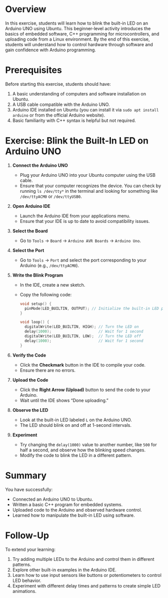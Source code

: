 <!--
{
  "ID": "9f2c4b7a1e3d4f6b8a0c2d1e3f4b5a6c",
  "Title": "Arduino UNO Blink LED",
  "Tags": ["Arduino", "Embedded Systems", "LED", "Beginner", "Ubuntu", "C++"],
  "Description": "A beginner-level exercise to blink the built-in LED on an Arduino UNO using Ubuntu.",
  "Query": "Generate a training exercise with the following content: Blink the Built-In LED on Arduino UNO. The focus area of this exercise is: Embedded Software. The difficulty level of the exercise is: Beginner. The target operating system is: Ubuntu. Make the exercise clear, positive, detailed, and comprehensive. Each step of the excercise must be chronologically numbered. Include a hidden section, an overview section, and a prerequisite section before the exercise section. Include a summary section and a follow-up section after the exercise section. The hidden section is wrapped in an HTML style comment tag and includes the following parameters in json format: ID, Title, Tags, Description, Query, Model, Focus, Level, Date, Links, Filename. Where ID is a randomly generated 32 bit unique ID; Where title is a short title of the exercise; Where Tags is a list of tags associated with the exercise; Where Description is a short overview description of the exercise; Where Query is this query string; Where model is the model and version of this LLM; Where focus is the focus area of this exercise; Where level is the skill level of this exercise; Where date is the current date in the format yyyymmdd; Where Links is a list of helpful web links and resources related to this exercise; Where Filename is a short unique descriptive name for this markdown file.",
  "Model": "GPT-5 mini",
  "Focus": "Embedded Software",
  "Level": "Beginner",
  "Date": "20250828",
  "Links": ["https://www.arduino.cc/en/Guide/ArduinoUno", "https://www.arduino.cc/en/Tutorial/BuiltInExamples/Blink", "https://www.arduino.cc/en/Guide/Linux"],
  "Filename": "arduino_blink_led_ubuntu"
}
-->

# Overview

In this exercise, students will learn how to blink the built-in LED on an Arduino UNO using Ubuntu. This beginner-level activity introduces the basics of embedded software, C++ programming for microcontrollers, and uploading code from a Linux environment. By the end of this exercise, students will understand how to control hardware through software and gain confidence with Arduino programming.

# Prerequisites

Before starting this exercise, students should have:

1. A basic understanding of computers and software installation on Ubuntu.
2. A USB cable compatible with the Arduino UNO.
3. Arduino IDE installed on Ubuntu (you can install it via `sudo apt install arduino` or from the official Arduino website).
4. Basic familiarity with C++ syntax is helpful but not required.

# Exercise: Blink the Built-In LED on Arduino UNO

1. **Connect the Arduino UNO**

   * Plug your Arduino UNO into your Ubuntu computer using the USB cable.
   * Ensure that your computer recognizes the device. You can check by running `ls /dev/tty*` in the terminal and looking for something like `/dev/ttyACM0` or `/dev/ttyUSB0`.

2. **Open Arduino IDE**

   * Launch the Arduino IDE from your applications menu.
   * Ensure that your IDE is up to date to avoid compatibility issues.

3. **Select the Board**

   * Go to `Tools` → `Board` → `Arduino AVR Boards` → `Arduino Uno`.

4. **Select the Port**

   * Go to `Tools` → `Port` and select the port corresponding to your Arduino (e.g., `/dev/ttyACM0`).

5. **Write the Blink Program**

   * In the IDE, create a new sketch.
   * Copy the following code:

     ```cpp
     void setup() {
       pinMode(LED_BUILTIN, OUTPUT); // Initialize the built-in LED pin as an output
     }

     void loop() {
       digitalWrite(LED_BUILTIN, HIGH); // Turn the LED on
       delay(1000);                     // Wait for 1 second
       digitalWrite(LED_BUILTIN, LOW);  // Turn the LED off
       delay(1000);                     // Wait for 1 second
     }
     ```

6. **Verify the Code**

   * Click the **Checkmark** button in the IDE to compile your code.
   * Ensure there are no errors.

7. **Upload the Code**

   * Click the **Right Arrow (Upload)** button to send the code to your Arduino.
   * Wait until the IDE shows “Done uploading.”

8. **Observe the LED**

   * Look at the built-in LED labeled `L` on the Arduino UNO.
   * The LED should blink on and off at 1-second intervals.

9. **Experiment**

   * Try changing the `delay(1000)` value to another number, like `500` for half a second, and observe how the blinking speed changes.
   * Modify the code to blink the LED in a different pattern.

# Summary

You have successfully:

* Connected an Arduino UNO to Ubuntu.
* Written a basic C++ program for embedded systems.
* Uploaded code to the Arduino and observed hardware control.
* Learned how to manipulate the built-in LED using software.

# Follow-Up

To extend your learning:

1. Try adding multiple LEDs to the Arduino and control them in different patterns.
2. Explore other built-in examples in the Arduino IDE.
3. Learn how to use input sensors like buttons or potentiometers to control LED behavior.
4. Experiment with different delay times and patterns to create simple LED animations.

